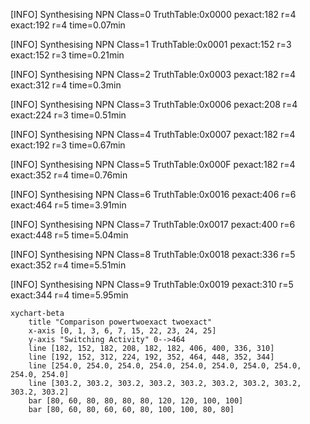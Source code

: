 [INFO] Synthesising NPN Class=0 TruthTable:0x0000 pexact:182 r=4 exact:192 r=4 time=0.07min 

[INFO] Synthesising NPN Class=1 TruthTable:0x0001 pexact:152 r=3 exact:152 r=3 time=0.21min 

[INFO] Synthesising NPN Class=2 TruthTable:0x0003 pexact:182 r=4 exact:312 r=4 time=0.3min 

[INFO] Synthesising NPN Class=3 TruthTable:0x0006 pexact:208 r=4 exact:224 r=3 time=0.51min 

[INFO] Synthesising NPN Class=4 TruthTable:0x0007 pexact:182 r=4 exact:192 r=3 time=0.67min 

[INFO] Synthesising NPN Class=5 TruthTable:0x000F pexact:182 r=4 exact:352 r=4 time=0.76min 

[INFO] Synthesising NPN Class=6 TruthTable:0x0016 pexact:406 r=6 exact:464 r=5 time=3.91min 

[INFO] Synthesising NPN Class=7 TruthTable:0x0017 pexact:400 r=6 exact:448 r=5 time=5.04min 

[INFO] Synthesising NPN Class=8 TruthTable:0x0018 pexact:336 r=5 exact:352 r=4 time=5.51min 

[INFO] Synthesising NPN Class=9 TruthTable:0x0019 pexact:310 r=5 exact:344 r=4 time=5.95min 

```mermaid
xychart-beta
    title "Comparison powertwoexact twoexact"
    x-axis [0, 1, 3, 6, 7, 15, 22, 23, 24, 25]
    y-axis "Switching Activity" 0-->464
    line [182, 152, 182, 208, 182, 182, 406, 400, 336, 310]
    line [192, 152, 312, 224, 192, 352, 464, 448, 352, 344]
    line [254.0, 254.0, 254.0, 254.0, 254.0, 254.0, 254.0, 254.0, 254.0, 254.0]
    line [303.2, 303.2, 303.2, 303.2, 303.2, 303.2, 303.2, 303.2, 303.2, 303.2]
    bar [80, 60, 80, 80, 80, 80, 120, 120, 100, 100]
    bar [80, 60, 80, 60, 60, 80, 100, 100, 80, 80]
```

